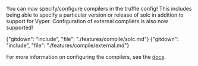 You can now specify/configure compilers in the truffle config! This includes
being able to specify a particular version or release of solc in addition to
support for Vyper.  Configuration of external compilers is also now supported!

{"gitdown": "include", "file": "./features/compile/solc.md"}
{"gitdown": "include", "file": "./features/compile/external.md"}

For more information on configuring the compilers, see the [docs](https://truffleframework.com/docs/truffle/reference/configuration#compiler-configuration).
